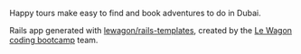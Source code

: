 Happy tours make easy to find and book adventures to do in Dubai. 





Rails app generated with [lewagon/rails-templates](https://github.com/lewagon/rails-templates), created by the [Le Wagon coding bootcamp](https://www.lewagon.com) team.
